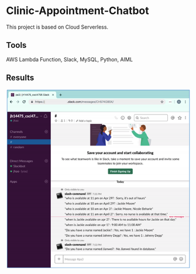 # Clinic-Appointment-Chatbot

  This project is based on Cloud Serverless.
  
## Tools

  AWS Lambda Function, Slack, MySQL, Python, AIML
  
  
## Results

<div align="center">
  <img src="https://github.com/glennjw/Clinic-Appointment-Chatbot/blob/main/Results.png">
</div>




